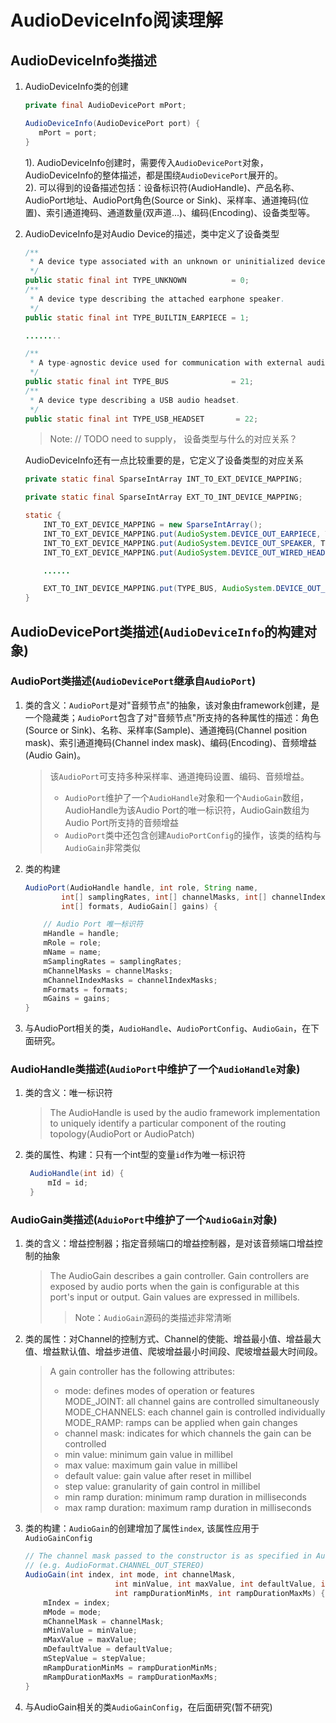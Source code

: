 # AudioDeviceInfo阅读理解  

## AudioDeviceInfo类描述

1. AudioDeviceInfo类的创建  

    ```java
    private final AudioDevicePort mPort;

    AudioDeviceInfo(AudioDevicePort port) {
       mPort = port;
    }
    ```

    1). AudioDeviceInfo创建时，需要传入`AudioDevicePort`对象，AudioDeviceInfo的整体描述，都是围绕`AudioDevicePort`展开的。  
    2). 可以得到的设备描述包括：设备标识符(AudioHandle)、产品名称、AudioPort地址、AudioPort角色(Source or Sink)、采样率、通道掩码(位置)、索引通道掩码、通道数量(双声道...)、编码(Encoding)、设备类型等。

2. AudioDeviceInfo是对Audio Device的描述，类中定义了设备类型  

    ```java
    /**
     * A device type associated with an unknown or uninitialized device.
     */
    public static final int TYPE_UNKNOWN          = 0;
    /**
     * A device type describing the attached earphone speaker.
     */
    public static final int TYPE_BUILTIN_EARPIECE = 1;

    ........

    /**
     * A type-agnostic device used for communication with external audio systems
     */
    public static final int TYPE_BUS              = 21;
    /**
     * A device type describing a USB audio headset.
     */
    public static final int TYPE_USB_HEADSET       = 22;
    ```

    > Note: // TODO  need to supply， 设备类型与什么的对应关系？  

    AudioDeviceInfo还有一点比较重要的是，它定义了设备类型的对应关系

    ```java
    private static final SparseIntArray INT_TO_EXT_DEVICE_MAPPING;

    private static final SparseIntArray EXT_TO_INT_DEVICE_MAPPING;

    static {
        INT_TO_EXT_DEVICE_MAPPING = new SparseIntArray();
        INT_TO_EXT_DEVICE_MAPPING.put(AudioSystem.DEVICE_OUT_EARPIECE, TYPE_BUILTIN_EARPIECE);
        INT_TO_EXT_DEVICE_MAPPING.put(AudioSystem.DEVICE_OUT_SPEAKER, TYPE_BUILTIN_SPEAKER);
        INT_TO_EXT_DEVICE_MAPPING.put(AudioSystem.DEVICE_OUT_WIRED_HEADSET, TYPE_WIRED_HEADSET);

        ......

        EXT_TO_INT_DEVICE_MAPPING.put(TYPE_BUS, AudioSystem.DEVICE_OUT_BUS);
    }
    ```

## AudioDevicePort类描述(`AudioDeviceInfo`的构建对象)

### AudioPort类描述(`AudioDevicePort`继承自`AudioPort`)

1. 类的含义：`AudioPort`是对"音频节点"的抽象，该对象由framework创建，是一个隐藏类；`AudioPort`包含了对"音频节点"所支持的各种属性的描述：角色(Source or Sink)、名称、采样率(Sample)、通道掩码(Channel position mask)、索引通道掩码(Channel index mask)、编码(Encoding)、音频增益(Audio Gain)。

    > 该`AudioPort`可支持多种采样率、通道掩码设置、编码、音频增益。  
    >
    >- `AudioPort`维护了一个`AudioHandle`对象和一个`AudioGain`数组，AudioHandle为该Audio Port的唯一标识符，AudioGain数组为Audio Port所支持的音频增益
    >- `AudioPort`类中还包含创建`AudioPortConfig`的操作，该类的结构与`AudioGain`非常类似

2. 类的构建

    ```java
    AudioPort(AudioHandle handle, int role, String name,
            int[] samplingRates, int[] channelMasks, int[] channelIndexMasks,
            int[] formats, AudioGain[] gains) {

        // Audio Port 唯一标识符
        mHandle = handle;
        mRole = role;
        mName = name;
        mSamplingRates = samplingRates;
        mChannelMasks = channelMasks;
        mChannelIndexMasks = channelIndexMasks;
        mFormats = formats;
        mGains = gains;
    }
    ```

3. 与AudioPort相关的类，`AudioHandle`、`AudioPortConfig`、`AudioGain`，在下面研究。

### AudioHandle类描述(`AudioPort`中维护了一个`AudioHandle`对象)

1. 类的含义：唯一标识符

    >The AudioHandle is used by the audio framework implementation to uniquely identify a particular component of the routing topology(AudioPort or AudioPatch)  

2. 类的属性、构建：只有一个int型的变量`id`作为唯一标识符

   ```java
    AudioHandle(int id) {
        mId = id;
    }
   ```

### AudioGain类描述(`AduioPort`中维护了一个`AudioGain`对象)

1. 类的含义：增益控制器；指定音频端口的增益控制器，是对该音频端口增益控制的抽象

    > The AudioGain describes a gain controller. Gain controllers are exposed by audio ports when the gain is configurable at this port's input or output. Gain values are expressed in millibels.
    >> Note：`AudioGain`源码的类描述非常清晰

2. 类的属性：对Channel的控制方式、Channel的使能、增益最小值、增益最大值、增益默认值、增益步进值、爬坡增益最小时间段、爬坡增益最大时间段。

    >  A gain controller has the following attributes:
    >
    >- mode: defines modes of operation or features  
        MODE_JOINT: all channel gains are controlled simultaneously  
        MODE_CHANNELS: each channel gain is controlled individually  
        MODE_RAMP: ramps can be applied when gain changes  
    >- channel mask: indicates for which channels the gain can be controlled
    >- min value: minimum gain value in millibel
    >- max value: maximum gain value in millibel
    >- default value: gain value after reset in millibel
    >- step value: granularity of gain control in millibel
    >- min ramp duration: minimum ramp duration in milliseconds
    >- max ramp duration: maximum ramp duration in milliseconds

3. 类的构建：`AudioGain`的创建增加了属性`index`, 该属性应用于`AudioGainConfig`  

    ```java
    // The channel mask passed to the constructor is as specified in AudioFormat
    // (e.g. AudioFormat.CHANNEL_OUT_STEREO)
    AudioGain(int index, int mode, int channelMask,
                        int minValue, int maxValue, int defaultValue, int stepValue,
                        int rampDurationMinMs, int rampDurationMaxMs) {
        mIndex = index;
        mMode = mode;
        mChannelMask = channelMask;
        mMinValue = minValue;
        mMaxValue = maxValue;
        mDefaultValue = defaultValue;
        mStepValue = stepValue;
        mRampDurationMinMs = rampDurationMinMs;
        mRampDurationMaxMs = rampDurationMaxMs;
    }
    ```

4. 与AudioGain相关的类`AudioGainConfig`，在后面研究(暂不研究)  
